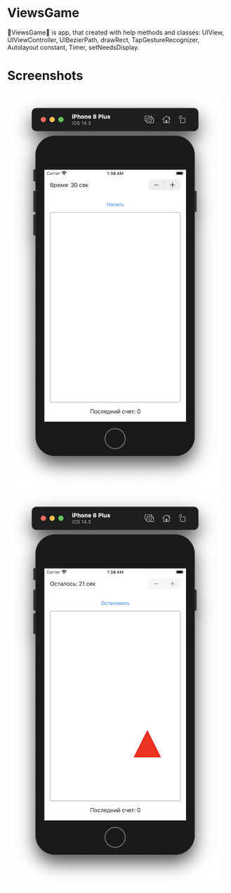 # ViewsGame
🔺ViewsGame🔻 is app, that created with help methods and classes: UIView, UIViewController, UIBezierPath, drawRect, TapGestureRecognizer, Autolayout constant, Timer,  setNeedsDisplay.
# Screenshots
![](https://github.com/IsaikinSergei/ViewsGame/blob/master/ViewsGame/Screenshots/Screen1.png?raw=true)
![](https://github.com/IsaikinSergei/ViewsGame/blob/master/ViewsGame/Screenshots/Screen2.png?raw=true)
